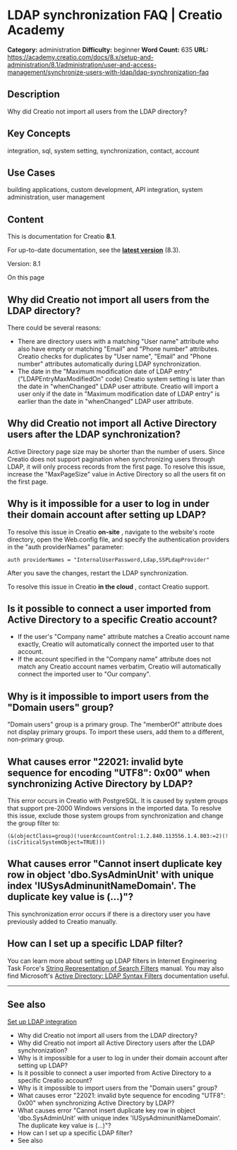 # LDAP synchronization FAQ | Creatio Academy

**Category:** administration **Difficulty:** beginner **Word Count:** 635
**URL:**
https://academy.creatio.com/docs/8.x/setup-and-administration/8.1/administration/user-and-access-management/synchronize-users-with-ldap/ldap-synchronization-faq

## Description

Why did Creatio not import all users from the LDAP directory?

## Key Concepts

integration, sql, system setting, synchronization, contact, account

## Use Cases

building applications, custom development, API integration, system
administration, user management

## Content

This is documentation for Creatio **8.1**.

For up-to-date documentation, see the
**[latest version](/docs/8.x/setup-and-administration/administration/user-and-access-management/synchronize-users-with-ldap/ldap-synchronization-faq)**
(8.3).

Version: 8.1

On this page

## Why did Creatio not import all users from the LDAP directory?​

There could be several reasons:

- There are directory users with a matching "User name" attribute who also have
  empty or matching "Email" and "Phone number" attributes. Creatio checks for
  duplicates by "User name", "Email" and "Phone number" attributes automatically
  during LDAP synchronization.
- The date in the "Maximum modification date of LDAP entry"
  ("LDAPEntryMaxModifiedOn" code) Creatio system setting is later than the date
  in "whenChanged" LDAP user attribute. Creatio will import a user only if the
  date in "Maximum modification date of LDAP entry" is earlier than the date in
  "whenChanged" LDAP user attribute.

## Why did Creatio not import all Active Directory users after the LDAP synchronization?​

Active Directory page size may be shorter than the number of users. Since
Creatio does not support pagination when synchronizing users through LDAP, it
will only process records from the first page. To resolve this issue, increase
the "MaxPageSize" value in Active Directory so all the users fit on the first
page.

## Why is it impossible for a user to log in under their domain account after setting up LDAP?​

To resolve this issue in Creatio **on-site** , navigate to the website's roote
directory, open the Web.config file, and specify the authentication providers in
the "auth providerNames" parameter:

    auth providerNames = "InternalUserPassword,Ldap,SSPLdapProvider"

After you save the changes, restart the LDAP synchronization.

To resolve this issue in Creatio **in the cloud** , contact Creatio support.

## Is it possible to connect a user imported from Active Directory to a specific Creatio account?​

- If the user's "Company name" attribute matches a Creatio account name exactly,
  Creatio will automatically connect the imported user to that account.
- If the account specified in the "Company name" attribute does not match any
  Creatio account names verbatim, Creatio will automatically connect the
  imported user to "Our company".

## Why is it impossible to import users from the "Domain users" group?​

"Domain users" group is a primary group. The "memberOf" attribute does not
display primary groups. To import these users, add them to a different,
non-primary group.

## What causes error "22021: invalid byte sequence for encoding "UTF8": 0x00" when synchronizing Active Directory by LDAP?​

This error occurs in Creatio with PostgreSQL. It is caused by system groups that
support pre-2000 Windows versions in the imported data. To resolve this issue,
exclude those system groups from synchronization and change the group filter to:

    (&(objectClass=group)(!userAccountControl:1.2.840.113556.1.4.803:=2)(!(isCriticalSystemObject=TRUE)))

## What causes error "Cannot insert duplicate key row in object 'dbo.SysAdminUnit' with unique index 'IUSysAdminunitNameDomain'. The duplicate key value is (...)"?​

This synchronization error occurs if there is a directory user you have
previously added to Creatio manually.

## How can I set up a specific LDAP filter?​

You can learn more about setting up LDAP filters in Internet Engineering Task
Force's
[String Representation of Search Filters](https://tools.ietf.org/search/rfc4515)
manual. You may also find Microsoft's
[Active Directory: LDAP Syntax Filters](https://social.technet.microsoft.com/wiki/contents/articles/5392.active-directory-ldap-syntax-filters.aspx)
documentation useful.

---

## See also​

[Set up LDAP integration](https://academy.creatio.com/documents?id=513)

- Why did Creatio not import all users from the LDAP directory?
- Why did Creatio not import all Active Directory users after the LDAP
  synchronization?
- Why is it impossible for a user to log in under their domain account after
  setting up LDAP?
- Is it possible to connect a user imported from Active Directory to a specific
  Creatio account?
- Why is it impossible to import users from the "Domain users" group?
- What causes error "22021: invalid byte sequence for encoding "UTF8": 0x00"
  when synchronizing Active Directory by LDAP?
- What causes error "Cannot insert duplicate key row in object
  'dbo.SysAdminUnit' with unique index 'IUSysAdminunitNameDomain'. The duplicate
  key value is (...)"?
- How can I set up a specific LDAP filter?
- See also
